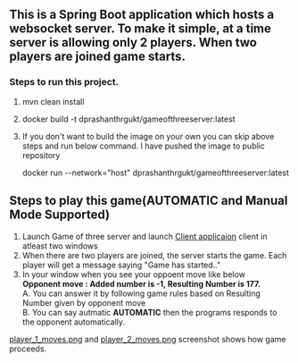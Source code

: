 
## This is a Spring Boot application which hosts a websocket server. To make it simple, at a time server is allowing only 2 players. When two players are joined game starts. 

### Steps to run this project.
1. mvn clean install
2. docker build -t dprashanthrgukt/gameofthreeserver:latest 
3. If you don't want to build the image on your own you can skip above steps and run below command. I have pushed the image to public repository 

   docker run --network="host" dprashanthrgukt/gameofthreeserver:latest
   
## Steps to play this game(AUTOMATIC and Manual Mode Supported)
1. Launch Game of three server and launch [Client applicaion](https://github.com/prashanth1553/gameofthree-client/blob/master/README.md) client in atleast two windows
2. When there are two players are joined, the server starts the game. Each player will get a message saying "Game has started.."
3. In your window when you see your oppoent move like below <br/>
  **Opponent move : Added number is -1, Resulting Number is 177.** <br/>
  A. You can answer it by following game rules  based on Resulting Number given by opponent move <br/>
  B. You can say autmatic **AUTOMATIC** then the programs responds to the opponent automatically. <br/>

[player_1_moves.png](https://github.com/prashanth1553/gameofthree-server/blob/master/player_1_moves.png) and [player_2_moves.png](https://github.com/prashanth1553/gameofthree-server/blob/master/player_2_moves.png) screenshot shows how game proceeds.
